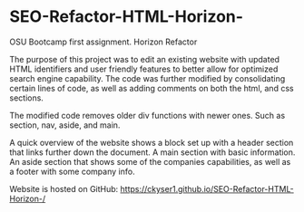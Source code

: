 # SEO-Refactor-HTML-Horizon-
OSU Bootcamp first assignment.  Horizon Refactor

The purpose of this project was to edit an existing website with updated HTML identifiers and user friendly features to better allow for optimized search engine capability.  The code was further modified by consolidating certain lines of code, as well as adding comments on both the html, and css sections.

The modified code removes older div functions with newer ones.  Such as section, nav, aside, and main.

A quick overview of the website shows a block set up with a header section that links further down the document.  A main section with basic information.  An aside section that shows some of the companies capabilities, as well as a footer with some company info.

Website is hosted on GitHub: https://ckyser1.github.io/SEO-Refactor-HTML-Horizon-/
